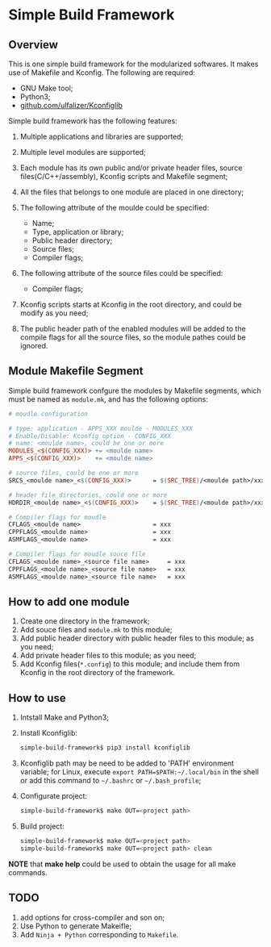# Simple Build Framework

## Overview

This is one simple build framework for the modularized softwares. It makes use of Makefile and Kconfig. The following are required:
* GNU Make tool;
* Python3;
* [github.com/ulfalizer/Kconfiglib](https://github.com/ulfalizer/Kconfiglib)

Simple build framework has the following features:

1. Multiple applications and libraries are supported;
2. Multiple level modules are supported;
3. Each module has its own public and/or private header files, source files(C/C++/assembly), Kconfig scripts and Makefile segment;
4. All the files that belongs to one module are placed in one directory;
5. The following attribute of the moulde could be specified:

   * Name;
   * Type, application or library;
   * Public header directory;
   * Source files;
   * Compiler flags;

6. The following attribute of the source files could be specified:

    * Compiler flags;

7. Kconfig scripts starts at Kconfig in the root directory, and could be modify as you need;
8. The public header path of the enabled modules will be added to the compile flags for all the source files, so the module pathes could be ignored.

## Module Makefile Segment

Simple build framework confgure the modules by Makefile segments, which must be named as `module.mk`, and has the following options:

```Makefile
# moudle configuration 

# type: application - APPS_XXX moulde - MODULES_XXX
# Enable/Disable: Kconfig option - CONFIG_XXX
# name: <moulde name>, could be one or more
MODULES_<$(CONFIG_XXX)> += <moulde name>
APPS_<$(CONFIG_XXX)>    += <moulde name>

# source files, could be one or more
SRCS_<moulde name>_<$(CONFIG_XXX)>	    = $(SRC_TREE)/<moulde path>/xxx.x

# header file directories, could one or more
HDRDIR_<moulde name>_<$(CONFIG_XXX)>	= $(SRC_TREE)/<moulde path>/xxx

# Compiler flags for moudle
CFLAGS_<moulde name> 			        = xxx
CPPFLAGS_<moulde name> 			        = xxx
ASMFLAGS_<moulde name> 			        = xxx

# Compiler flags for moudle souce file
CFLAGS_<moulde name>_<source file name>     = xxx
CPPFLAGS_<moulde name>_<source file name>   = xxx
ASMFLAGS_<moulde name>_<source file name>   = xxx
```

## How to add one module

1. Create one directory in the framework;
2. Add souce files and `module.mk` to this module;
3. Add public header directory with public header files to this module; as you need;
4. Add private header files to this module; as you need;
5. Add Kconfig files(`*.config`) to this module; and include them from Kconfig in the root directory of the framework.

## How to use

1. Intstall Make and Python3;
2. Install Kconfiglib:

    ```bash
    simple-build-framework$ pip3 install kconfiglib
    ```

3. Kconfiglib path may be need to be added to 'PATH' environment variable; for Linux, execute `export PATH=$PATH:~/.local/bin` in the shell or add this command to `~/.bashrc` or `~/.bash_profile`;
4. Configurate project:

    ```bash
    simple-build-framework$ make OUT=<project path>
    ```

5. Build project:

    ```bash
    simple-build-framework$ make OUT=<project path>
    simple-build-framework$ make OUT=<project path> clean
    ```

**NOTE** that **make help** could be used to obtain the usage for all make commands. 

## TODO

1. add options for cross-compiler and son on;
2. Use Python to generate Makeifle;
3. Add `Ninja + Python` corresponding to `Makefile`.
